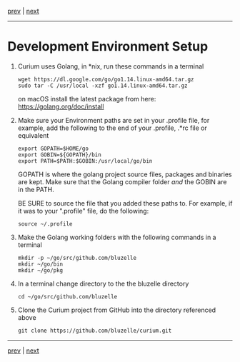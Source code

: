 [prev](./os.md) | [next](./build.md)
***

Development Environment Setup
=============================
1.  Curium uses Golang, in *nix, run these commands in a terminal

        wget https://dl.google.com/go/go1.14.linux-amd64.tar.gz 
        sudo tar -C /usr/local -xzf go1.14.linux-amd64.tar.gz

    on macOS install the latest package from here: https://golang.org/doc/install

2.  Make sure your Environment paths are set in your .profile file, for example, 
    add the following to the end of your .profile, .*rc file or equivalent

        export GOPATH=$HOME/go
        export GOBIN=${GOPATH}/bin
        export PATH=$PATH:$GOBIN:/usr/local/go/bin

    GOPATH is where the golang project source files, packages and binaries 
    are kept. Make sure that the Golang compiler folder *and* the GOBIN are
    in the PATH.
    
    BE SURE to source the file that you added these paths to. For example, if 
    it was to your ".profile" file, do the following:
    
        source ~/.profile
  
3.  Make the Golang working folders with the following commands in a terminal

        mkdir -p ~/go/src/github.com/bluzelle
        mkdir ~/go/bin
        mkdir ~/go/pkg

4.  In a terminal change directory to the the bluzelle directory

        cd ~/go/src/github.com/bluzelle

5.  Clone the Curium project from GitHub into the directory referenced above

        git clone https://github.com/bluzelle/curium.git


 
***
[prev](./os.md) | [next](./build.md)
